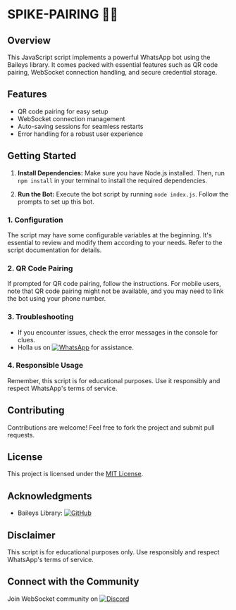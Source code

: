 # SPIKE-PAIRING 🤖📱

## Overview
This JavaScript script implements a powerful WhatsApp bot using the Baileys library. It comes packed with essential features such as QR code pairing, WebSocket connection handling, and secure credential storage.

## Features
- QR code pairing for easy setup
- WebSocket connection management
- Auto-saving sessions for seamless restarts
- Error handling for a robust user experience

## Getting Started
1. **Install Dependencies:** Make sure you have Node.js installed. Then, run `npm install` in your terminal to install the required dependencies.

2. **Run the Bot:** Execute the bot script by running `node index.js`. Follow the prompts to set up this bot.

### 1. Configuration
The script may have some configurable variables at the beginning. It's essential to review and modify them according to your needs. Refer to the script documentation for details.

### 2. QR Code Pairing
If prompted for QR code pairing, follow the instructions. For mobile users, note that QR code pairing might not be available, and you may need to link the bot using your phone number.

### 3. Troubleshooting
- If you encounter issues, check the error messages in the console for clues.
- Holla us on [![WhatsApp](https://img.shields.io/badge/WhatsApp-Chat-green)](https://wa.me/254735306047) for assistance.

### 4. Responsible Usage
Remember, this script is for educational purposes. Use it responsibly and respect WhatsApp's terms of service.

## Contributing
Contributions are welcome! Feel free to fork the project and submit pull requests.

## License
This project is licensed under the [MIT License](LICENSE).

## Acknowledgments
- Baileys Library: 
[![GitHub](https://img.shields.io/badge/GitHub-Repository-blue)](https://github.com/whiskeysockets/baileys)

## Disclaimer
This script is for educational purposes only. Use responsibly and respect WhatsApp's terms of service.

## Connect with the Community
Join WebSocket community on [![Discord](https://img.shields.io/badge/Discord-Join-blueviolet)](https://discord.gg/7BW9wHdK)